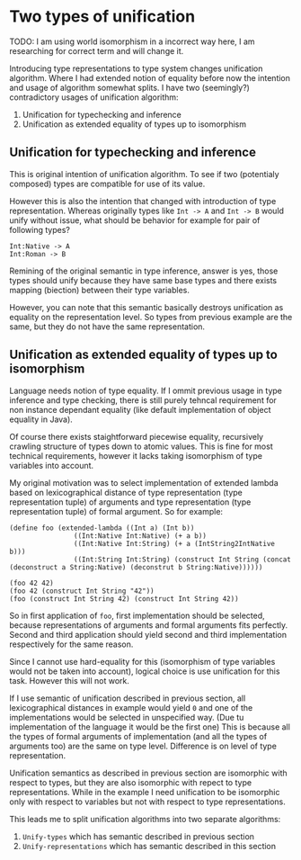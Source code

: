 # Two types of unification

TODO: I am using world isomorphism in a incorrect way here, I am researching for correct term and will change it.

Introducing type representations to type system changes unification algorithm. Where I had extended notion of equality before now the intention and usage of algorithm somewhat splits. I have two (seemingly?) contradictory usages of unification algorithm:

1. Unification for typechecking and inference
2. Unification as extended equality of types up to isomorphism

## Unification for typechecking and inference

This is original intention of unification algorithm. To see if two (potentialy composed) types are compatible for use of its value.

However this is also the intention that changed with introduction of type representation. Whereas originally types like `Int -> A` and `Int -> B` would unify without issue, what should be behavior for example for pair of following types?

~~~
Int:Native -> A
Int:Roman -> B
~~~

Remining of the original semantic in type inference, answer is yes, those types should unify because they have same base types and there exists mapping (biection) between their type variables.

However, you can note that this semantic basically destroys unification as equality on the representation level. So types from previous example are the same, but they do not have the same representation.

## Unification as extended equality of types up to isomorphism

Language needs notion of type equality. If I ommit previous usage in type inference and type checking, there is still purely tehncal requirement for non instance dependant equality (like default implementation of object equality in Java).

Of course there exists staightforward piecewise equality, recursively crawling structure of types down to atomic values. This is fine for most technical requirements, however it lacks taking isomorphism of type variables into account.

My original motivation was to select implementation of extended lambda based on lexicographical distance of type representation (type representation tuple) of arguments and type representation (type representation tuple) of formal argument. So for example:

~~~
(define foo (extended-lambda ((Int a) (Int b))
                ((Int:Native Int:Native) (+ a b))
                ((Int:Native Int:String) (+ a (IntString2IntNative b)))
                ((Int:String Int:String) (construct Int String (concat (deconstruct a String:Native) (deconstrut b String:Native))))))
                
(foo 42 42)
(foo 42 (construct Int String "42"))
(foo (construct Int String 42) (construct Int String 42))
~~~

So in first application of `foo`, first implementation should be selected, because representations of arguments and formal arguments fits perfectly. Second and third application should yield second and third implementation respectively for the same reason.

Since I cannot use hard-equality for this (isomorphism of type variables would not be taken into account), logical choice is use unification for this task. However this will not work.

If I use semantic of unification described in previous section, all lexicographical distances in example would yield `0` and one of the implementations would be selected in unspecified way. (Due tu implementation of the language it would be the first one) This is because all the types of formal arguments of implementation (and all the types of arguments too) are the same on type level. Difference is on level of type representation.

Unification semantics as described in previous section are isomorphic with respect to types, but they are also isomorphic with repect to type representations. While in the example I need unification to be isomorphic only with respect to variables but not with respect to type representations.

This leads me to split unification algorithms into two separate algorithms:

1. `Unify-types` which has semantic described in previous section
2. `Unify-representations` which has semantic described in this section

